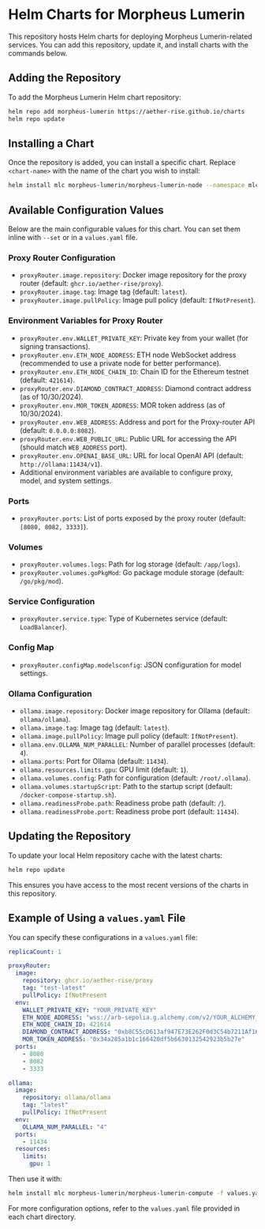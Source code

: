 
# Helm Charts for Morpheus Lumerin

This repository hosts Helm charts for deploying Morpheus Lumerin-related services. You can add this repository, update it, and install charts with the commands below.

## Adding the Repository

To add the Morpheus Lumerin Helm chart repository:

```bash
helm repo add morpheus-lumerin https://aether-rise.github.io/charts
helm repo update
```

## Installing a Chart

Once the repository is added, you can install a specific chart. Replace `<chart-name>` with the name of the chart you wish to install:

```bash
helm install mlc morpheus-lumerin/morpheus-lumerin-node --namespace mlc --create-namespace
```

## Available Configuration Values

Below are the main configurable values for this chart. You can set them inline with `--set` or in a `values.yaml` file.

### Proxy Router Configuration
- `proxyRouter.image.repository`: Docker image repository for the proxy router (default: `ghcr.io/aether-rise/proxy`).
- `proxyRouter.image.tag`: Image tag (default: `latest`).
- `proxyRouter.image.pullPolicy`: Image pull policy (default: `IfNotPresent`).

### Environment Variables for Proxy Router
- `proxyRouter.env.WALLET_PRIVATE_KEY`: Private key from your wallet (for signing transactions).
- `proxyRouter.env.ETH_NODE_ADDRESS`: ETH node WebSocket address (recommended to use a private node for better performance).
- `proxyRouter.env.ETH_NODE_CHAIN_ID`: Chain ID for the Ethereum testnet (default: `421614`).
- `proxyRouter.env.DIAMOND_CONTRACT_ADDRESS`: Diamond contract address (as of 10/30/2024).
- `proxyRouter.env.MOR_TOKEN_ADDRESS`: MOR token address (as of 10/30/2024).
- `proxyRouter.env.WEB_ADDRESS`: Address and port for the Proxy-router API (default: `0.0.0.0:8082`).
- `proxyRouter.env.WEB_PUBLIC_URL`: Public URL for accessing the API (should match `WEB_ADDRESS` port).
- `proxyRouter.env.OPENAI_BASE_URL`: URL for local OpenAI API (default: `http://ollama:11434/v1`).
- Additional environment variables are available to configure proxy, model, and system settings.

### Ports
- `proxyRouter.ports`: List of ports exposed by the proxy router (default: `[8080, 8082, 3333]`).

### Volumes
- `proxyRouter.volumes.logs`: Path for log storage (default: `/app/logs`).
- `proxyRouter.volumes.goPkgMod`: Go package module storage (default: `/go/pkg/mod`).

### Service Configuration
- `proxyRouter.service.type`: Type of Kubernetes service (default: `LoadBalancer`).

### Config Map
- `proxyRouter.configMap.modelsconfig`: JSON configuration for model settings.

### Ollama Configuration
- `ollama.image.repository`: Docker image repository for Ollama (default: `ollama/ollama`).
- `ollama.image.tag`: Image tag (default: `latest`).
- `ollama.image.pullPolicy`: Image pull policy (default: `IfNotPresent`).
- `ollama.env.OLLAMA_NUM_PARALLEL`: Number of parallel processes (default: `4`).
- `ollama.ports`: Port for Ollama (default: `11434`).
- `ollama.resources.limits.gpu`: GPU limit (default: `1`).
- `ollama.volumes.config`: Path for configuration (default: `/root/.ollama`).
- `ollama.volumes.startupScript`: Path to the startup script (default: `/docker-compose-startup.sh`).
- `ollama.readinessProbe.path`: Readiness probe path (default: `/`).
- `ollama.readinessProbe.port`: Readiness probe port (default: `11434`).

## Updating the Repository

To update your local Helm repository cache with the latest charts:

```bash
helm repo update
```

This ensures you have access to the most recent versions of the charts in this repository.

## Example of Using a `values.yaml` File

You can specify these configurations in a `values.yaml` file:

```yaml
replicaCount: 1

proxyRouter:
  image:
    repository: ghcr.io/aether-rise/proxy
    tag: "test-latest"
    pullPolicy: IfNotPresent
  env:
    WALLET_PRIVATE_KEY: "YOUR_PRIVATE_KEY"
    ETH_NODE_ADDRESS: "wss://arb-sepolia.g.alchemy.com/v2/YOUR_ALCHEMY_ID"
    ETH_NODE_CHAIN_ID: 421614
    DIAMOND_CONTRACT_ADDRESS: "0xb8C55cD613af947E73E262F0d3C54b7211Af16CF"
    MOR_TOKEN_ADDRESS: "0x34a285a1b1c166420df5b6630132542923b5b27e"
  ports:
    - 8080
    - 8082
    - 3333

ollama:
  image:
    repository: ollama/ollama
    tag: "latest"
    pullPolicy: IfNotPresent
  env:
    OLLAMA_NUM_PARALLEL: "4"
  ports:
    - 11434
  resources:
    limits:
      gpu: 1
```

Then use it with:

```bash
helm install mlc morpheus-lumerin/morpheus-lumerin-compute -f values.yaml --namespace mlc --create-namespace
```

For more configuration options, refer to the `values.yaml` file provided in each chart directory.
